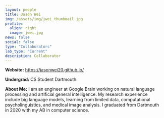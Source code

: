 ```yaml
---
layout: people
title: Jason Wei
img: /assets/img/jwei_thumbnail.jpg
profile:
  align: right
  image: jwei.jpg
news: false
social: false
type: "Collaborators"
lab_type: "Current"
description: Collaborator
---
```


**Website:** https://jasonwei20.github.io/

**Undergrad:** CS Student Dartmouth

**About Me:** I am an engineer at Google Brain working on natural language processing and artificial general intelligence. My research experience include big language models, learning from limited data, computational psycholinguistics, and medical image analysis. I graduated from Dartmouth in 2020 with my AB in computer science.
